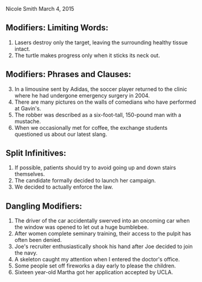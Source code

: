 Nicole Smith
March 4, 2015
## Modifiers: Limiting Words:

1. Lasers destroy only the target, leaving the surrounding healthy tissue intact.
2. The turtle makes progress only when it sticks its neck out.

## Modifiers: Phrases and Clauses:

3. In a limousine sent by Adidas, the soccer player returned to the clinic where he had undergone emergency surgery in 2004.
4. There are many pictures on the walls of comedians who have performed at Gavin's.
5. The robber was described as a six-foot-tall, 150-pound man with a mustache.
6. When we occasionally met for coffee, the exchange students questioned us about our latest slang.

## Split Infinitives:

1. If possible, patients should try to avoid going up and down stairs themselves.
2. The candidate formally decided to launch her campaign.
3. We decided to actually enforce the law.

## Dangling Modifiers:

1. The driver of the car accidentally swerved into an oncoming car when the window was opened to let out a huge bumblebee.
2. After women complete seminary training, their access to the pulpit has often been denied.
3. Joe's recruiter enthusiastically shook his hand after Joe decided to join the navy.
4. A skeleton caught my attention when I entered the doctor's office.
5. Some people set off fireworks a day early to please the children.
6. Sixteen year-old Martha got her application accepted by UCLA.
